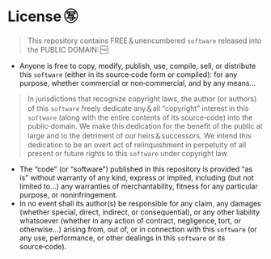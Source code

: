 # License ㊢
> This repository contains FREE＆unencumbered `software` released into the PUBLIC DOMAIN❕ 🆓
* Anyone is free to copy, modify, publish, use, compile, sell, or distribute this `software` (either in its source‑code form or compiled): for any purpose, whether commercial or non‑commercial, and by any means…
> In jurisdictions that recognize copyright laws, the author (or authors) of this `software` freely dedicate any＆all “copyright” interest in this `software` (along with the entire contents of its source‑code) into the public‑domain. We make this dedication for the benefit of the public at large and to the detriment of our heirs＆successors. We intend this dedication to be an overt act of relinquishment in perpetuity of all present or future rights to this `software` under copyright law.
* The “code” (or “software”) published in this repository is provided “as is” without warranty of any kind, express or implied, including (but not limited to…) any warranties of merchantability, fitness for any particular purpose, or noninfringement.
* In no event shall its author(s) be responsible for any claim, any damages (whether special, direct, indirect, or consequential), or any other liability whatsoever (whether in any action of contract, negligence, tort, or otherwise…) arising from, out of, or in connection with this `software` (or any use, performance, or other dealings in this `software` or its source‑code).
